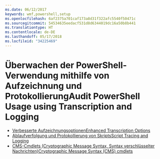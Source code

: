 ```yaml
---
ms.date: 06/12/2017
keywords: wmf,powershell,setup
ms.openlocfilehash: 6af2375a701caf173a8d31f322afc5540f50471c
ms.sourcegitcommit: 54534635eedacf531d8d6344019dc16a50b8b441
ms.translationtype: HT
ms.contentlocale: de-DE
ms.lasthandoff: 05/17/2018
ms.locfileid: "34225469"
---
```

# <a name="audit-powershell-usage-using-transcription-and-logging"></a><span data-ttu-id="b5fa2-102">Überwachen der PowerShell-Verwendung mithilfe von Aufzeichnung und Protokollierung</span><span class="sxs-lookup"><span data-stu-id="b5fa2-102">Audit PowerShell Usage using Transcription and Logging</span></span>

- [<span data-ttu-id="b5fa2-103">Verbesserte Aufzeichnungsoptionen</span><span class="sxs-lookup"><span data-stu-id="b5fa2-103">Enhanced Transcription Options</span></span>](audit_transcript.md)
- [<span data-ttu-id="b5fa2-104">Ablaufverfolgung und Protokollierung von Skripts</span><span class="sxs-lookup"><span data-stu-id="b5fa2-104">Script Tracing and Logging</span></span>](audit_script.md)
- [<span data-ttu-id="b5fa2-105">CMS-Cmdlets (Cryptographic Message Syntax, Syntax verschlüsselter Nachrichten)</span><span class="sxs-lookup"><span data-stu-id="b5fa2-105">Cryptographic Message Syntax (CMS) cmdlets</span></span>](audit_cms.md)
